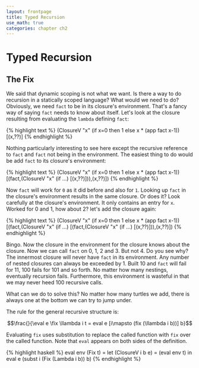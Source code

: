 ```yaml
---
layout: frontpage
title: Typed Recursion
use_math: true
categories: chapter ch2
---
```

$$
\newcommand\calc{\mathsf{calc}\;}
\newcommand\parse{\mathsf{parse}\;}
\newcommand\typeof{\mathsf{typeof}\;}
\newcommand\interp{\mathsf{interp}\;}
\newcommand\eval{\mathsf{eval}\;}
\newcommand\NUM{\mathsf{NUM}\;}
\newcommand\ID{\mathsf{ID}\;}
\newcommand\iif{\mathsf{if}\;}
\newcommand\tthen{\;\mathsf{then}\;}
\newcommand\eelse{\;\mathsf{else}\;}
\newcommand\iisZero{\mathsf{isZero}\;}
\newcommand\bbind{\mathsf{bind}\;}
\newcommand\iin{\mathsf{in}\;}
\newcommand\aand{\;\mathsf{\&\&}\;}
\newcommand\lleq{\;\mathtt{<=}\;}
\newcommand\ttrue{\;\mathsf{true}}
\newcommand\ffalse{\;\mathsf{false}}
\newcommand\tnum{\;\mathsf{TNum}}
\newcommand\tbool{\;\mathsf{TBool}}
\newcommand\llambda{\mathsf{lambda}\;}
\newcommand\aapp{\mathsf{app}\;}
\newcommand\tnum{\;\mathsf{TNum}}
\newcommand\tbool{\;\mathsf{TBool}}
$$

# Typed Recursion

## The Fix 

We said that dynamic scoping is not what we want.  Is there a way to do recursion in a statically scoped language?  What would we need to do?  Obviously, we need `fact` to be in its closure's environment.  That's a fancy way of saying `fact` needs to know about itself.  Let's look at the closure resulting from evaluating  the `lambda` defining `fact`:

{% highlight text %}
(ClosureV "x" (if x=0 then 1 else x * (app fact x-1)) [(x,??)]
{% endhighlight %}

Nothing particularly interesting to see here except the recursive reference to `fact` and `fact` not being in the environment.  The easiest thing to do would be add `fact` to its closure's environment:

{% highlight text %}
(ClosureV "x" (if x=0 then 1 else x * (app fact x-1))
    [(fact,(ClosureV "x" (if ...) [(x,??)])),(x,??)])
{% endhighlight %}

Now `fact` will work for `0` as it did before and also for `1`.  Looking  up `fact` in the closure's environment results in the same closure.  Or does it?  Look carefully at the closure's environment.  It only contains an entry for `x`.  Worked for 0 and 1, how about 2?  let's add the closure again:

{% highlight text %}
(ClosureV "x" (if x=0 then 1 else x * (app fact x-1))
    [(fact,(ClosureV "x" (if ...)
       [(fact,(ClosureV "x" (if ...) [(x,??)])),(x,??)])
{% endhighlight %}

Bingo.  Now the closure in the environment for the closure knows about the closure.  Now we can call `fact` on 0, 1, 2 and 3.  But not 4.  Do you see why?  The innermost closure will never have `fact` in its environment.  Any number of nested closures can always be exceeded by 1.  Built 10 and `fact` will fail for 11, 100 fails for 101 and so forth.  No matter how many nestings, eventually recursion fails.  Furthermore, this environment  is wasteful in that we may never heed 100 recursive calls.

What can we do to solve this?  No matter how many turtles we add, there is always one at the bottom we can try to jump under.

The rule for the general recursive structure is:

$$\frac{}{\eval e \fix \llambda i t = eval e [i\mapsto (fix (\llambda i b))] b}$$

Evaluating `fix` uses substitution to replace the called function with `fix` over the called function.  Note that `eval` appears on both sides of the definition.

{% highlight haskell %}
eval env (Fix t) = let (ClosureV i b e) = (eval env t) in
                     eval e (subst i (Fix (Lambda i b)) b)
{% endhighlight %}
